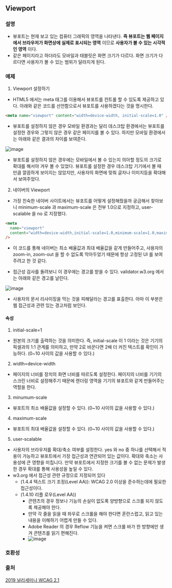 ## Viewport

### 설명

- 뷰포트는 현재 보고 있는 컴퓨터 그래픽의 영역을 나타낸다. **즉 뷰포트는 웹 페이지에서 브라우저가 화면상에 실제로 표시되는 영역** 이므로 **사용자가 볼 수 있는 시각적인 영역** 이다.
- 같은 페이지라고 하더라도 모바일과 태블릿은 화면 크기가 다르다. 화면 크기가 다르다면 사용자가 볼 수 있는 범위가 달라지게 된다.

### 예제

1. Viewport 설정하기

- HTML5 에서는 meta 태그를 이용해서 뷰포트를 컨트롤 할 수 있도록 제공하고 있다. 아래와 같은 코드를 선언함으로서 뷰포트를 사용하겠다는 것을 명시한다.

```html
<meta name="viewport" content="width=device-width, initial-scale=1.0" />
```

- 뷰포트를 설정하지 않은 경우 모바일 환경과는 달리 데스크탑 환경에서는 뷰포트를 설정한 경우와 그렇지 않은 경우 같은 페이지를 볼 수 있다. 하지만 모바일 환경에서는 아래와 같은 결과의 차이를 보여준다.

![image](https://user-images.githubusercontent.com/41986911/116075833-67ce9e00-a6ce-11eb-8349-3897624d9531.png)

- 뷰포트를 설정하지 않은 경우에는 모바일에서 볼 수 있는지 의아할 정도의 크기로 확대를 해서야 겨우 볼 수 있었다. 뷰포트를 설정한 경우 데스크탑 기기에서 볼 때 만큼 깔끔하게 보이지는 않았지만, 사용자의 화면에 맞춰 글자나 이미지등을 확대해서 보여주었다.

2. 네이버의 Viewport

- 가장 친숙한 네이버 사이트에서는 뷰포트를 어떻게 설정해줬을까 궁금해서 찾아보니 minimum-scale 과 maximum-scale 은 전부 1.0으로 지정하고, user-scalable 을 no 로 지정했다.

```html
<meta
  name="viewport"
  content="width=device-width,initial-scale=1.0,minimum-scale=1.0,maximum-scale=1.0,user-scalable=no"
/>
```

- 이 코드를 통해 네이버는 최소 배율값과 최대 배율값을 같게 만들어주고, 사용자의 zoom-in, zoom-out 을 할 수 없도록 막아두었기 때문에 항상 고정된 UI 를 보여주려고 한 것 같다.

- 접근성 검사를 돌려보니 이 경우에는 경고를 받을 수 있다. validator.w3.org 에서는 아래와 같은 경고를 날린다.

![image](https://user-images.githubusercontent.com/41986911/116075628-2211d580-a6ce-11eb-96ef-841d67acd66a.png)

- 사용자의 문서 리사이징을 막는 것을 피해달라는 경고를 표출한다. 아마 이 부분은 웹 접근성과 관련 있는 경고처럼 보인다.


#### 속성

1. initial-scale=1

- 원본의 크기를 출력하는 것을 의미한다. 즉, initial-scale 이 1 이라는 것은 기기의 픽셀과의 1:1 관계를 의미하고, 만약 2로 바꾼다면 2배 더 커진 텍스트를 확인이 가능하다. (0~10 사이의 값을 사용할 수 있다.)

2. width=device-width

- 페이지의 너비를 장치의 화면 너비를 따르도록 설정한다. 페이지의 너비를 기기의 스크린 너비로 설정해주기 때문에 렌더링 영역을 기기의 뷰포트와 같게 만들어주는 역할을 한다.

3. minumum-scale

- 뷰포트의 최소 배율값을 설정할 수 있다. (0~10 사이의 값을 사용할 수 있다.)

4. maximum-scale

- 뷰포트의 최대 배율값을 설정할 수 있다. (0~10 사이의 값을 사용할 수 있다.)

5. user-scalable

- 사용자의 브라우저를 확대/축소 여부를 설정한다. yes 와 no 중 하나를 선택해서 적용이 가능하고 뷰포트에서 가장 접근성과 연관되어 있는 값이다. 확대와 축소는 사용성에 큰 영향을 미칩니다. 만약 뷰포트에서 지정한 크기를 볼 수 없는 문제가 발생한 경우 확대를 통해 사용성을 높일 수 있다.
- w3.org 에서 접근성 관련 규정으로 지정되어 있다
  - (1.4.4 텍스트 크기 조정(Level AA)): WCAG 2.0 이상을 준수하는데에 필요한 접근성이다.
  - (1.4.10 리플 로우(Level AA))
    - 콘텐츠의 경우 정보나 기능의 손실이 없도록 양방향으로 스크롤 되지 않도록 제공해야 한다.
    - 만약 각 줄을 읽을 때 좌우로 스크롤을 해야 한다면 혼란스럽고, 읽고 있는 내용을 이해하기 어렵게 만들 수 있다.
    - Adobe Reader 의 경우 Reflow 기능을 켜면 스크롤 바가 한 방향에만 생겨 콘텐츠를 읽기 편해진다.
    - ![image](https://user-images.githubusercontent.com/41986911/116077154-1e7f4e00-a6d0-11eb-94ae-fc61a3456024.png)

### 호환성



### 출처
[2019 널리세미나 WCAG 2.1](https://www.slideshare.net/NULINTS/2019-wcag-21-reflow-153332260)
